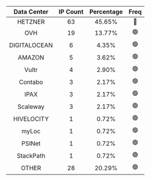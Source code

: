 | Data Center | IP Count | Percentage | Freq |
|:------------:|:--------:|:-----------:|:-----:|
| HETZNER | 63 | 45.65% | 🔴 |
| OVH | 19 | 13.77% | 🟢 |
| DIGITALOCEAN | 6 | 4.35% | 🟢 |
| AMAZON | 5 | 3.62% | 🟢 |
| Vultr | 4 | 2.90% | 🟢 |
| Contabo | 3 | 2.17% | 🟢 |
| IPAX | 3 | 2.17% | 🟢 |
| Scaleway | 3 | 2.17% | 🟢 |
| HIVELOCITY | 1 | 0.72% | 🟢 |
| myLoc | 1 | 0.72% | 🟢 |
| PSINet | 1 | 0.72% | 🟢 |
| StackPath | 1 | 0.72% | 🟢 |
| OTHER | 28 | 20.29% | 🟢 |